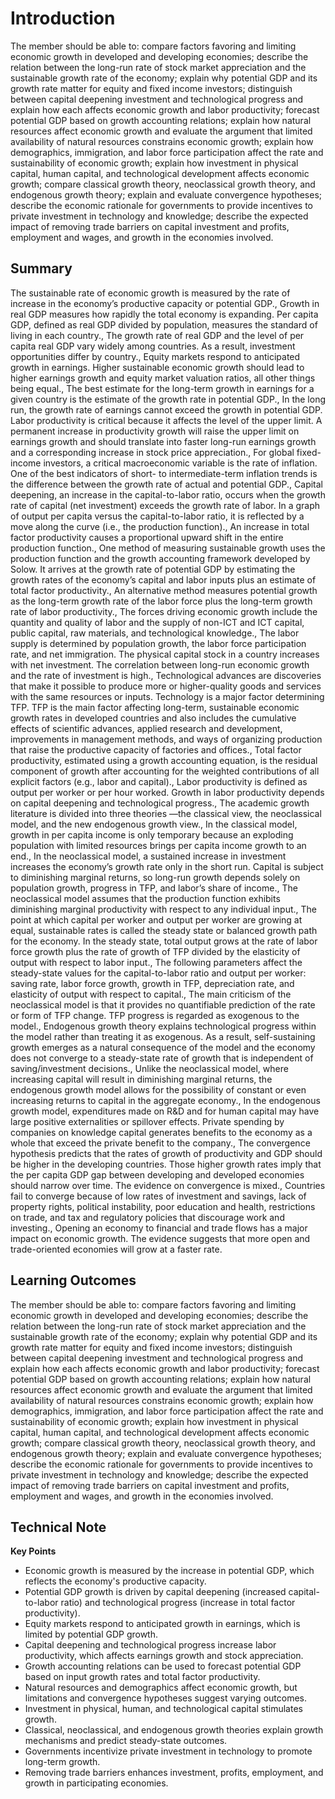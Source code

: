 # Introduction

The member should be able to: compare factors favoring and limiting economic growth in developed and developing economies; describe the relation between the long-run rate of stock market appreciation and the sustainable growth rate of the economy; explain why potential GDP and its growth rate matter for equity and fixed income investors; distinguish between capital deepening investment and technological progress and explain how each affects economic growth and labor productivity; forecast potential GDP based on growth accounting relations; explain how natural resources affect economic growth and evaluate the argument that limited availability of natural resources constrains economic growth; explain how demographics, immigration, and labor force participation affect the rate and sustainability of economic growth; explain how investment in physical capital, human capital, and technological development affects economic growth; compare classical growth theory, neoclassical growth theory, and endogenous growth theory; explain and evaluate convergence hypotheses; describe the economic rationale for governments to provide incentives to private investment in technology and knowledge; describe the expected impact of removing trade barriers on capital investment and profits, employment and wages, and growth in the economies involved.

## Summary

The sustainable rate of economic growth is measured by the rate of increase in the economy’s productive capacity or potential GDP., Growth in real GDP measures how rapidly the total economy is expanding. Per capita GDP, defined as real GDP divided by population, measures the standard of living in each country., The growth rate of real GDP and the level of per capita real GDP vary widely among countries. As a result, investment opportunities differ by country., Equity markets respond to anticipated growth in earnings. Higher sustainable economic growth should lead to higher earnings growth and equity market valuation ratios, all other things being equal., The best estimate for the long-term growth in earnings for a given country is the estimate of the growth rate in potential GDP., In the long run, the growth rate of earnings cannot exceed the growth in potential GDP. Labor productivity is critical because it affects the level of the upper limit. A permanent increase in productivity growth will raise the upper limit on earnings growth and should translate into faster long-run earnings growth and a corresponding increase in stock price appreciation., For global fixed-income investors, a critical macroeconomic variable is the rate of inflation. One of the best indicators of short- to intermediate-term inflation trends is the difference between the growth rate of actual and potential GDP., Capital deepening, an increase in the capital-to-labor ratio, occurs when the growth rate of capital (net investment) exceeds the growth rate of labor. In a graph of output per capita versus the capital-to-labor ratio, it is reflected by a move along the curve (i.e., the production function)., An increase in total factor productivity causes a proportional upward shift in the entire production function., One method of measuring sustainable growth uses the production function and the growth accounting framework developed by Solow. It arrives at the growth rate of potential GDP by estimating the growth rates of the economy’s capital and labor inputs plus an estimate of total factor productivity., An alternative method measures potential growth as the long-term growth rate of the labor force plus the long-term growth rate of labor productivity., The forces driving economic growth include the quantity and quality of labor and the supply of non-ICT and ICT capital, public capital, raw materials, and technological knowledge., The labor supply is determined by population growth, the labor force participation rate, and net immigration. The physical capital stock in a country increases with net investment. The correlation between long-run economic growth and the rate of investment is high., Technological advances are discoveries that make it possible to produce more or higher-quality goods and services with the same resources or inputs. Technology is a major factor determining TFP. TFP is the main factor affecting long-term, sustainable economic growth rates in developed countries and also includes the cumulative effects of scientific advances, applied research and development, improvements in management methods, and ways of organizing production that raise the productive capacity of factories and offices., Total factor productivity, estimated using a growth accounting equation, is the residual component of growth after accounting for the weighted contributions of all explicit factors (e.g., labor and capital)., Labor productivity is defined as output per worker or per hour worked. Growth in labor productivity depends on capital deepening and technological progress., The academic growth literature is divided into three theories —the classical view, the neoclassical model, and the new endogenous growth view., In the classical model, growth in per capita income is only temporary because an exploding population with limited resources brings per capita income growth to an end., In the neoclassical model, a sustained increase in investment increases the economy’s growth rate only in the short run. Capital is subject to diminishing marginal returns, so long-run growth depends solely on population growth, progress in TFP, and labor’s share of income., The neoclassical model assumes that the production function exhibits diminishing marginal productivity with respect to any individual input., The point at which capital per worker and output per worker are growing at equal, sustainable rates is called the steady state or balanced growth path for the economy. In the steady state, total output grows at the rate of labor force growth plus the rate of growth of TFP divided by the elasticity of output with respect to labor input., The following parameters affect the steady-state values for the capital-to-labor ratio and output per worker: saving rate, labor force growth, growth in TFP, depreciation rate, and elasticity of output with respect to capital., The main criticism of the neoclassical model is that it provides no quantifiable prediction of the rate or form of TFP change. TFP progress is regarded as exogenous to the model., Endogenous growth theory explains technological progress within the model rather than treating it as exogenous. As a result, self-sustaining growth emerges as a natural consequence of the model and the economy does not converge to a steady-state rate of growth that is independent of saving/investment decisions., Unlike the neoclassical model, where increasing capital will result in diminishing marginal returns, the endogenous growth model allows for the possibility of constant or even increasing returns to capital in the aggregate economy., In the endogenous growth model, expenditures made on R&D and for human capital may have large positive externalities or spillover effects. Private spending by companies on knowledge capital generates benefits to the economy as a whole that exceed the private benefit to the company., The convergence hypothesis predicts that the rates of growth of productivity and GDP should be higher in the developing countries. Those higher growth rates imply that the per capita GDP gap between developing and developed economies should narrow over time. The evidence on convergence is mixed., Countries fail to converge because of low rates of investment and savings, lack of property rights, political instability, poor education and health, restrictions on trade, and tax and regulatory policies that discourage work and investing., Opening an economy to financial and trade flows has a major impact on economic growth. The evidence suggests that more open and trade-oriented economies will grow at a faster rate.

## Learning Outcomes

The member should be able to: compare factors favoring and limiting economic growth in developed and developing economies; describe the relation between the long-run rate of stock market appreciation and the sustainable growth rate of the economy; explain why potential GDP and its growth rate matter for equity and fixed income investors; distinguish between capital deepening investment and technological progress and explain how each affects economic growth and labor productivity; forecast potential GDP based on growth accounting relations; explain how natural resources affect economic growth and evaluate the argument that limited availability of natural resources constrains economic growth; explain how demographics, immigration, and labor force participation affect the rate and sustainability of economic growth; explain how investment in physical capital, human capital, and technological development affects economic growth; compare classical growth theory, neoclassical growth theory, and endogenous growth theory; explain and evaluate convergence hypotheses; describe the economic rationale for governments to provide incentives to private investment in technology and knowledge; describe the expected impact of removing trade barriers on capital investment and profits, employment and wages, and growth in the economies involved.

## Technical Note

**Key Points**

- Economic growth is measured by the increase in potential GDP, which reflects the economy's productive capacity.
- Potential GDP growth is driven by capital deepening (increased capital-to-labor ratio) and technological progress (increase in total factor productivity).
- Equity markets respond to anticipated growth in earnings, which is limited by potential GDP growth.
- Capital deepening and technological progress increase labor productivity, which affects earnings growth and stock appreciation.
- Growth accounting relations can be used to forecast potential GDP based on input growth rates and total factor productivity.
- Natural resources and demographics affect economic growth, but limitations and convergence hypotheses suggest varying outcomes.
- Investment in physical, human, and technological capital stimulates growth.
- Classical, neoclassical, and endogenous growth theories explain growth mechanisms and predict steady-state outcomes.
- Governments incentivize private investment in technology to promote long-term growth.
- Removing trade barriers enhances investment, profits, employment, and growth in participating economies.